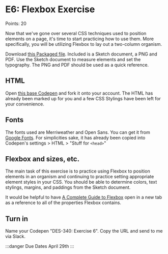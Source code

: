 # E6: Flexbox Exercise

Points: 20

Now that we've gone over several CSS techniques used to position elements on a page, it's time to start practicing how to use them. More specifically, you will be utilizing Flexbox to lay out a two-column organism. 

Download [this Packaged file](/assets/Exercise6.zip). Included is a Sketch document, a PNG and PDF. Use the Sketch document to measure elements and set the typography. The PNG and PDF should be used as a quick reference.


## HTML

Open [this base Codepen](https://codepen.io/rubyfleener/pen/pYMewp) and fork it onto your account. The HTML has already been marked up for you and a few CSS Stylings have been left for your convenience. 


## Fonts

The fonts used are Merriweather and Open Sans. You can get it from [Google Fonts](https://fonts.google.com/). For simplicities sake, it has already been copied into Codepen's settings > HTML > "Stuff for `<head>`"

## Flexbox and sizes, etc.

The main task of this exercise is to practice using Flexbox to position elements in an organism and continuing to practice setting appropriate element styles in your CSS. You should be able to determine colors, text stylings, margins, and paddings from the Sketch document.

It would be helpful to have [A Complete Guide to Flexbox](https://css-tricks.com/snippets/css/a-guide-to-flexbox/) open in a new tab as a reference to all of the properties Flexbox contains. 


## Turn in

Name your Codepen "DES-340: Exercise 6". Copy the URL and send to me via Slack.

:::danger Due Dates
April 29th
:::


